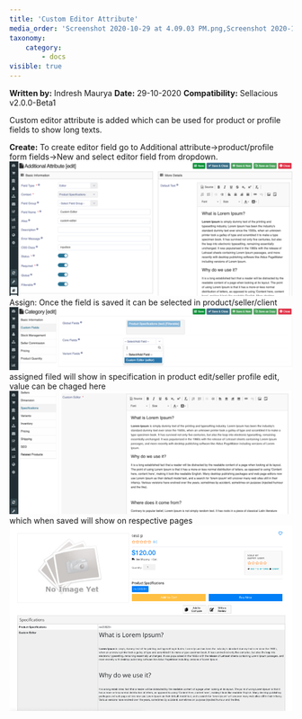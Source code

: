 ```yaml
---
title: 'Custom Editor Attribute'
media_order: 'Screenshot 2020-10-29 at 4.09.03 PM.png,Screenshot 2020-10-29 at 4.34.34 PM.png,Screenshot 2020-10-29 at 4.36.33 PM.png'
taxonomy:
    category:
        - docs
visible: true
---
```


**Written by:** Indresh Maurya
**Date:** 29-10-2020
**Compatibility:** Sellacious v2.0.0-Beta1

Custom editor attribute is added which can be used for product or profile fields to show long texts.

**Create:** To create editor field go to Additional attribute->product/profile form fields->New and select editor field from dropdown.
![](Screenshot%202020-10-29%20at%204.09.03%20PM.png)
Assign: Once the field is saved it can be selected in product/seller/client
![](Screenshot%202020-10-29%20at%204.34.34%20PM.png)
assigned filed will show in specification in product edit/seller profile edit, value can be chaged here 
![](Screenshot%202020-10-29%20at%204.36.33%20PM.png)
which when saved will show on respective pages
![](Screenshot%202020-10-29%20at%204.38.39%20PM.png)